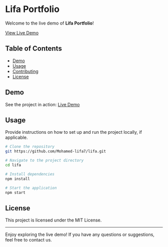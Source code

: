 # Lifa Portfolio

Welcome to the live demo of **Lifa Portfolio**!

[View Live Demo](https://lifa.vercel.app)

## Table of Contents

- [Demo](#demo)
- [Usage](#usage)
- [Contributing](#contributing)
- [License](#license)


## Demo

See the project in action: [Live Demo](https://lifa.vercel.app)

## Usage

Provide instructions on how to set up and run the project locally, if applicable.

```bash
# Clone the repository
git https://github.com/Mohamed-lifa7/lifa.git

# Navigate to the project directory
cd lifa

# Install dependencies
npm install

# Start the application
npm start
```

## License

This project is licensed under the MIT License.


---- 

Enjoy exploring the live demo! If you have any questions or suggestions, feel free to contact us.